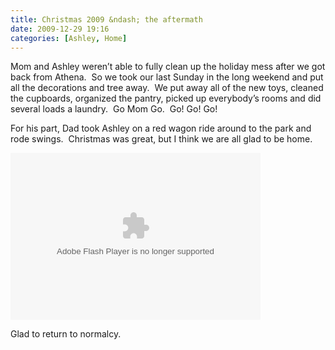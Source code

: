 ```yaml
---
title: Christmas 2009 &ndash; the aftermath
date: 2009-12-29 19:16
categories: [Ashley, Home]
---
```

<p>Mom and Ashley weren’t able to fully clean up the holiday mess after we got back from Athena.  So we took our last Sunday in the long weekend and put all the decorations and tree away.  We put away all of the new toys, cleaned the cupboards, organized the pantry, picked up everybody’s rooms and did several loads a laundry.  Go Mom Go.  Go! Go! Go!</p>  <p>For his part, Dad took Ashley on a red wagon ride around to the park and rode swings.  Christmas was great, but I think we are all glad to be home.</p>  <p><embed type="application/x-shockwave-flash" src="http://picasaweb.google.com/s/c/bin/slideshow.swf" width="400" height="267" flashvars="host=picasaweb.google.com&amp;captions=1&amp;hl=en_US&amp;feat=flashalbum&amp;RGB=0x000000&amp;feed=http%3A%2F%2Fpicasaweb.google.com%2Fdata%2Ffeed%2Fapi%2Fuser%2Fwyseguys%2Falbumid%2F5420151246457239697%3Falt%3Drss%26kind%3Dphoto%26authkey%3DGv1sRgCI2-36PquJjluAE%26hl%3Den_US" pluginspage="http://www.macromedia.com/go/getflashplayer" /></p>  <p>Glad to return to normalcy.</p>
